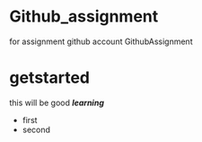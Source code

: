 # Github_assignment
for assignment
github account 
GithubAssignment
# getstarted
this will be good __*learning*__
- first
- second
